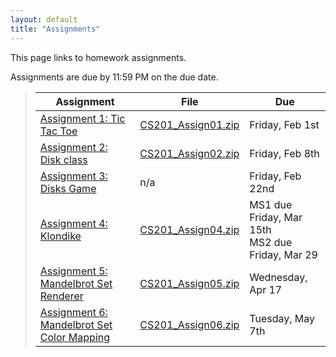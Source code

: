 ```yaml
---
layout: default
title: "Assignments"
---
```


This page links to homework assignments.

Assignments are due by 11:59 PM on the due date.

> Assignment | File | Due
> ---------- | ---- | ---
> [Assignment 1: Tic Tac Toe](assign01.html) | [CS201\_Assign01.zip](CS201_Assign01.zip) | Friday, Feb 1st
> [Assignment 2: Disk class](assign02.html) | [CS201\_Assign02.zip](CS201_Assign02.zip) | Friday, Feb 8th
> [Assignment 3: Disks Game](assign03.html) | n/a | Friday, Feb 22nd
> [Assignment 4: Klondike](assign04.html) | [CS201\_Assign04.zip](CS201_Assign04.zip) | MS1 due Friday, Mar 15th<br>MS2 due Friday, Mar 29
> [Assignment 5: Mandelbrot Set Renderer](assign05.html) | [CS201\_Assign05.zip](CS201_Assign05.zip) | Wednesday, Apr 17
> [Assignment 6: Mandelbrot Set Color Mapping](assign06.html) | [CS201\_Assign06.zip](CS201_Assign06.zip) | Tuesday, May 7th
